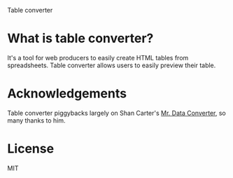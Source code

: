 Table converter

# What is table converter?

It's a tool for web producers to easily create HTML tables from spreadsheets. Table converter allows users to easily preview their table.


# Acknowledgements
Table converter piggybacks largely on Shan Carter's [Mr. Data Converter](http://www.shancarter.com/data_converter/index.html), so many thanks to him.

# License
MIT

